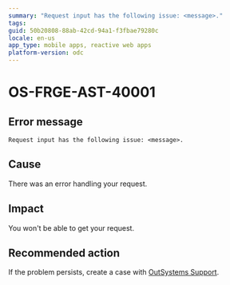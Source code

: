 ```yaml
---
summary: "Request input has the following issue: <message>."
tags:
guid: 50b20808-88ab-42cd-94a1-f3fbae79280c
locale: en-us
app_type: mobile apps, reactive web apps
platform-version: odc
---
```


# OS-FRGE-AST-40001

## Error message

`Request input has the following issue: <message>.`

## Cause

There was an error handling your request.

## Impact

You won't be able to get your request.

## Recommended action

If the problem persists, create a case with [OutSystems Support](https://www.outsystems.com/support/portal/open-support-case?ErrorCode=OS-FRGE-AST-40001).
